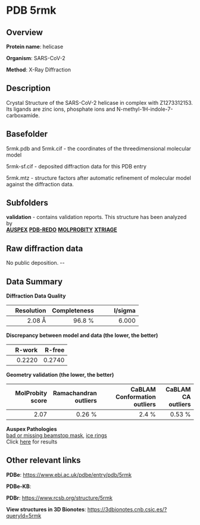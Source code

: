 # PDB 5rmk

## Overview

**Protein name**: helicase

**Organism**: SARS-CoV-2

**Method**: X-Ray Diffraction

## Description

Crystal Structure of the SARS-CoV-2 helicase in complex with Z1273312153. Its ligands are zinc ions, phosphate ions and N-methyl-1H-indole-7-carboxamide.

## Basefolder

5rmk.pdb and 5rmk.cif - the coordinates of the threedimensional molecular model

5rmk-sf.cif - deposited diffraction data for this PDB entry

5rmk.mtz - structure factors after automatic refinement of molecular model against the diffraction data.

## Subfolders





**validation** - contains validation reports. This structure has been analyzed by <br>[**AUSPEX**](https://github.com/thorn-lab/coronavirus_structural_task_force/tree/master/pdb/helicase/SARS-CoV-2/5rmk/validation/auspex) [**PDB-REDO**](https://github.com/thorn-lab/coronavirus_structural_task_force/tree/master/pdb/helicase/SARS-CoV-2/5rmk/validation/pdb-redo) [**MOLPROBITY**](https://github.com/thorn-lab/coronavirus_structural_task_force/tree/master/pdb/helicase/SARS-CoV-2/5rmk/validation/molprobity) [**XTRIAGE**](https://github.com/thorn-lab/coronavirus_structural_task_force/blob/master/pdb/helicase/SARS-CoV-2/5rmk/validation/Xtriage_output.log)   



## Raw diffraction data

No public deposition. --<br> 

## Data Summary
**Diffraction Data Quality**

|   | Resolution | Completeness| I/sigma |
|---|-------------:|----------------:|--------------:|
|   |2.08 Å|96.8  %|<img width=50/>6.000|

**Discrepancy between model and data (the lower, the better)**

|   | **R-work**| **R-free**   
|---|-------------:|----------------:|           
||  0.2220|  0.2740|

**Geometry validation (the lower, the better)**

|   |**MolProbity<br>score**| **Ramachandran<br>outliers** | **CaBLAM<br>Conformation outliers** | **CaBLAM<br>CA outliers** |
|---|-------------:|----------------:|----------------:|----------------:|
||  2.07|  0.26 %|2.4 %|0.53 %|

**Auspex Pathologies**<br> [bad or missing beamstop mask](https://www.auspex.de/pathol/#2), [ice rings](https://www.auspex.de/pathol/#1)<br>Click [here](https://github.com/thorn-lab/coronavirus_structural_task_force/blob/master/pdb/helicase/SARS-CoV-2/5rmk/validation/auspex/5rmk_auspex_comments.txt)  for results

 



## Other relevant links 
**PDBe**:  https://www.ebi.ac.uk/pdbe/entry/pdb/5rmk

**PDBe-KB**:  
 
**PDBr**: https://www.rcsb.org/structure/5rmk 

**View structures in 3D Bionotes**: https://3dbionotes.cnb.csic.es/?queryId=5rmk

